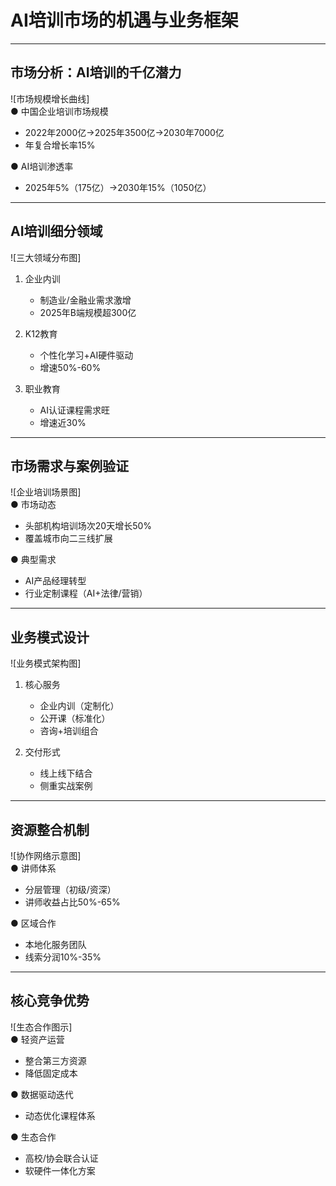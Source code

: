 # AI培训市场的机遇与业务框架

---
## 市场分析：AI培训的千亿潜力  
![市场规模增长曲线]  
● 中国企业培训市场规模  
- 2022年2000亿→2025年3500亿→2030年7000亿  
- 年复合增长率15%  

● AI培训渗透率  
- 2025年5%（175亿）→2030年15%（1050亿）  

---
## AI培训细分领域  
![三大领域分布图]  
1. 企业内训  
   - 制造业/金融业需求激增  
   - 2025年B端规模超300亿  

2. K12教育  
   - 个性化学习+AI硬件驱动  
   - 增速50%-60%  

3. 职业教育  
   - AI认证课程需求旺  
   - 增速近30%  

---
## 市场需求与案例验证  
![企业培训场景图]  
● 市场动态  
- 头部机构培训场次20天增长50%  
- 覆盖城市向二三线扩展  

● 典型需求  
- AI产品经理转型  
- 行业定制课程（AI+法律/营销）  

---
## 业务模式设计  
![业务模式架构图]  
1. 核心服务  
   - 企业内训（定制化）  
   - 公开课（标准化）  
   - 咨询+培训组合  

2. 交付形式  
   - 线上线下结合  
   - 侧重实战案例  

---
## 资源整合机制  
![协作网络示意图]  
● 讲师体系  
- 分层管理（初级/资深）  
- 讲师收益占比50%-65%  

● 区域合作  
- 本地化服务团队  
- 线索分润10%-35%  

---
## 核心竞争优势  
![生态合作图示]  
● 轻资产运营  
- 整合第三方资源  
- 降低固定成本  

● 数据驱动迭代  
- 动态优化课程体系  

● 生态合作  
- 高校/协会联合认证  
- 软硬件一体化方案  

